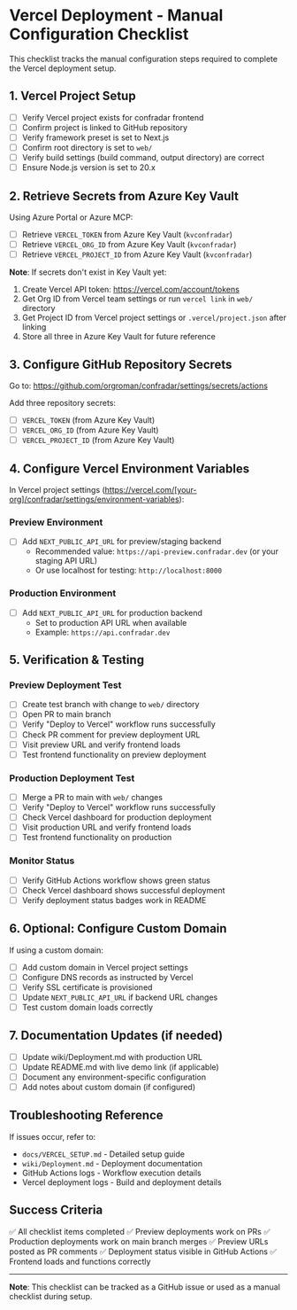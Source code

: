 # Vercel Deployment - Manual Configuration Checklist

This checklist tracks the manual configuration steps required to complete the Vercel deployment setup.

## 1. Vercel Project Setup
- [ ] Verify Vercel project exists for confradar frontend
- [ ] Confirm project is linked to GitHub repository
- [ ] Verify framework preset is set to Next.js
- [ ] Confirm root directory is set to `web/`
- [ ] Verify build settings (build command, output directory) are correct
- [ ] Ensure Node.js version is set to 20.x

## 2. Retrieve Secrets from Azure Key Vault

Using Azure Portal or Azure MCP:
- [ ] Retrieve `VERCEL_TOKEN` from Azure Key Vault (`kvconfradar`)
- [ ] Retrieve `VERCEL_ORG_ID` from Azure Key Vault (`kvconfradar`)
- [ ] Retrieve `VERCEL_PROJECT_ID` from Azure Key Vault (`kvconfradar`)

**Note**: If secrets don't exist in Key Vault yet:
1. Create Vercel API token: https://vercel.com/account/tokens
2. Get Org ID from Vercel team settings or run `vercel link` in `web/` directory
3. Get Project ID from Vercel project settings or `.vercel/project.json` after linking
4. Store all three in Azure Key Vault for future reference

## 3. Configure GitHub Repository Secrets

Go to: https://github.com/orgroman/confradar/settings/secrets/actions

Add three repository secrets:
- [ ] `VERCEL_TOKEN` (from Azure Key Vault)
- [ ] `VERCEL_ORG_ID` (from Azure Key Vault)
- [ ] `VERCEL_PROJECT_ID` (from Azure Key Vault)

## 4. Configure Vercel Environment Variables

In Vercel project settings (https://vercel.com/[your-org]/confradar/settings/environment-variables):

### Preview Environment
- [ ] Add `NEXT_PUBLIC_API_URL` for preview/staging backend
  - Recommended value: `https://api-preview.confradar.dev` (or your staging API URL)
  - Or use localhost for testing: `http://localhost:8000`

### Production Environment
- [ ] Add `NEXT_PUBLIC_API_URL` for production backend
  - Set to production API URL when available
  - Example: `https://api.confradar.dev`

## 5. Verification & Testing

### Preview Deployment Test
- [ ] Create test branch with change to `web/` directory
- [ ] Open PR to main branch
- [ ] Verify "Deploy to Vercel" workflow runs successfully
- [ ] Check PR comment for preview deployment URL
- [ ] Visit preview URL and verify frontend loads
- [ ] Test frontend functionality on preview deployment

### Production Deployment Test
- [ ] Merge a PR to main with `web/` changes
- [ ] Verify "Deploy to Vercel" workflow runs successfully
- [ ] Check Vercel dashboard for production deployment
- [ ] Visit production URL and verify frontend loads
- [ ] Test frontend functionality on production

### Monitor Status
- [ ] Verify GitHub Actions workflow shows green status
- [ ] Check Vercel dashboard shows successful deployment
- [ ] Verify deployment status badges work in README

## 6. Optional: Configure Custom Domain

If using a custom domain:
- [ ] Add custom domain in Vercel project settings
- [ ] Configure DNS records as instructed by Vercel
- [ ] Verify SSL certificate is provisioned
- [ ] Update `NEXT_PUBLIC_API_URL` if backend URL changes
- [ ] Test custom domain loads correctly

## 7. Documentation Updates (if needed)

- [ ] Update wiki/Deployment.md with production URL
- [ ] Update README.md with live demo link (if applicable)
- [ ] Document any environment-specific configuration
- [ ] Add notes about custom domain (if configured)

## Troubleshooting Reference

If issues occur, refer to:
- `docs/VERCEL_SETUP.md` - Detailed setup guide
- `wiki/Deployment.md` - Deployment documentation
- GitHub Actions logs - Workflow execution details
- Vercel deployment logs - Build and deployment details

## Success Criteria

✅ All checklist items completed
✅ Preview deployments work on PRs
✅ Production deployments work on main branch merges
✅ Preview URLs posted as PR comments
✅ Deployment status visible in GitHub Actions
✅ Frontend loads and functions correctly

---

**Note**: This checklist can be tracked as a GitHub issue or used as a manual checklist during setup.
